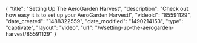 {
    "title": "Setting Up The AeroGarden Harvest",
    "description": "Check out how easy it is to set up your AeroGarden Harvest!",
    "videoid": "85591129",
    "date_created": "1488322559",
    "date_modified": "1490214153",
    "type": "captivate",
    "layout": "video",
    "url": "\/v\/setting-up-the-aerogarden-harvest\/85591129"
}